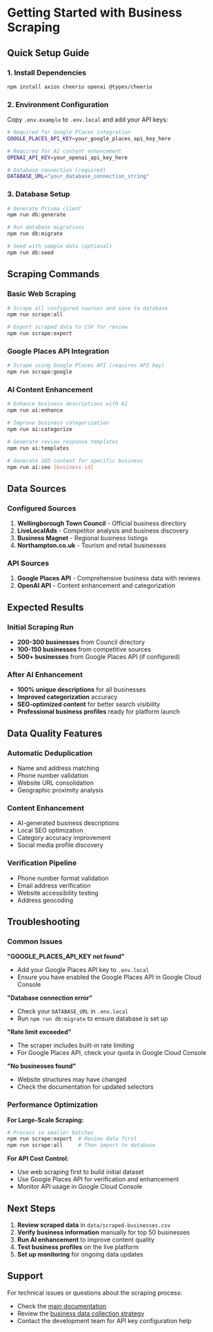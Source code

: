 # Getting Started with Business Scraping

## Quick Setup Guide

### 1. Install Dependencies
```bash
npm install axios cheerio openai @types/cheerio
```

### 2. Environment Configuration
Copy `.env.example` to `.env.local` and add your API keys:

```bash
# Required for Google Places integration
GOOGLE_PLACES_API_KEY=your_google_places_api_key_here

# Required for AI content enhancement
OPENAI_API_KEY=your_openai_api_key_here

# Database connection (required)
DATABASE_URL="your_database_connection_string"
```

### 3. Database Setup
```bash
# Generate Prisma client
npm run db:generate

# Run database migrations
npm run db:migrate

# Seed with sample data (optional)
npm run db:seed
```

## Scraping Commands

### Basic Web Scraping
```bash
# Scrape all configured sources and save to database
npm run scrape:all

# Export scraped data to CSV for review
npm run scrape:export
```

### Google Places API Integration
```bash
# Scrape using Google Places API (requires API key)
npm run scrape:google
```

### AI Content Enhancement
```bash
# Enhance business descriptions with AI
npm run ai:enhance

# Improve business categorization
npm run ai:categorize

# Generate review response templates
npm run ai:templates

# Generate SEO content for specific business
npm run ai:seo [business-id]
```

## Data Sources

### Configured Sources
1. **Wellingborough Town Council** - Official business directory
2. **LiveLocalAds** - Competitor analysis and business discovery
3. **Business Magnet** - Regional business listings
4. **Northampton.co.uk** - Tourism and retail businesses

### API Sources
1. **Google Places API** - Comprehensive business data with reviews
2. **OpenAI API** - Content enhancement and categorization

## Expected Results

### Initial Scraping Run
- **200-300 businesses** from Council directory
- **100-150 businesses** from competitive sources
- **500+ businesses** from Google Places API (if configured)

### After AI Enhancement
- **100% unique descriptions** for all businesses
- **Improved categorization** accuracy
- **SEO-optimized content** for better search visibility
- **Professional business profiles** ready for platform launch

## Data Quality Features

### Automatic Deduplication
- Name and address matching
- Phone number validation
- Website URL consolidation
- Geographic proximity analysis

### Content Enhancement
- AI-generated business descriptions
- Local SEO optimization
- Category accuracy improvement
- Social media profile discovery

### Verification Pipeline
- Phone number format validation
- Email address verification
- Website accessibility testing
- Address geocoding

## Troubleshooting

### Common Issues

**"GOOGLE_PLACES_API_KEY not found"**
- Add your Google Places API key to `.env.local`
- Ensure you have enabled the Google Places API in Google Cloud Console

**"Database connection error"**
- Check your `DATABASE_URL` in `.env.local`
- Run `npm run db:migrate` to ensure database is set up

**"Rate limit exceeded"**
- The scraper includes built-in rate limiting
- For Google Places API, check your quota in Google Cloud Console

**"No businesses found"**
- Website structures may have changed
- Check the documentation for updated selectors

### Performance Optimization

**For Large-Scale Scraping:**
```bash
# Process in smaller batches
npm run scrape:export  # Review data first
npm run scrape:all     # Then import to database
```

**For API Cost Control:**
- Use web scraping first to build initial dataset
- Use Google Places API for verification and enhancement
- Monitor API usage in Google Cloud Console

## Next Steps

1. **Review scraped data** in `data/scraped-businesses.csv`
2. **Verify business information** manually for top 50 businesses
3. **Run AI enhancement** to improve content quality
4. **Test business profiles** on the live platform
5. **Set up monitoring** for ongoing data updates

## Support

For technical issues or questions about the scraping process:
- Check the [main documentation](../README.md)
- Review the [business data collection strategy](./business-data-collection-strategy.md)
- Contact the development team for API key configuration help 